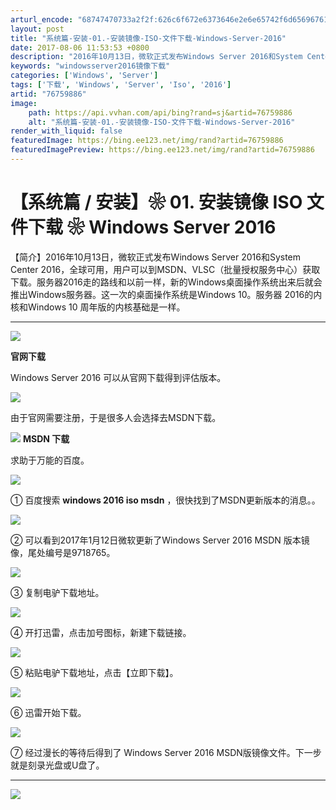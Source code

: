 ```yaml
---
arturl_encode: "68747470733a2f2f:626c6f672e6373646e2e6e65742f6d656967616e6732303132:2f61727469636c652f64657461696c732f3736373539383836"
layout: post
title: "系统篇-安装-01.-安装镜像-ISO-文件下载-Windows-Server-2016"
date: 2017-08-06 11:53:53 +0800
description: "2016年10月13日，微软正式发布Windows Server 2016和System Cente"
keywords: "windowsserver2016镜像下载"
categories: ['Windows', 'Server']
tags: ['下载', 'Windows', 'Server', 'Iso', '2016']
artid: "76759886"
image:
    path: https://api.vvhan.com/api/bing?rand=sj&artid=76759886
    alt: "系统篇-安装-01.-安装镜像-ISO-文件下载-Windows-Server-2016"
render_with_liquid: false
featuredImage: https://bing.ee123.net/img/rand?artid=76759886
featuredImagePreview: https://bing.ee123.net/img/rand?artid=76759886
---
```


# 【系统篇 / 安装】❀ 01. 安装镜像 ISO 文件下载 ❀ Windows Server 2016

【简介】2016年10月13日，微软正式发布Windows Server 2016和System Center 2016，全球可用，用户可以到MSDN、VLSC（批量授权服务中心）获取下载。服务器2016走的路线和以前一样，新的Windows桌面操作系统出来后就会推出Windows服务器。这一次的桌面操作系统是Windows 10。服务器 2016的内核和Windows 10 周年版的内核基础是一样。

---

![](https://i-blog.csdnimg.cn/blog_migrate/46313eb26ea89c3c38c2f98f5f3a15ee.png)

**官网下载**

Windows Server 2016 可以从官网下载得到评估版本。

![](https://i-blog.csdnimg.cn/blog_migrate/d4c61b37820298b0ad47796219b50642.png)

由于官网需要注册，于是很多人会选择去MSDN下载。

![](https://i-blog.csdnimg.cn/blog_migrate/a7c5ca05bf54dfa7a713c8b3e9870a01.png)
**MSDN 下载**

求助于万能的百度。

![](https://i-blog.csdnimg.cn/blog_migrate/059f9e147cd9c16eccdbeb1313417f5c.png)

① 百度搜索
**windows 2016 iso msdn**
，很快找到了MSDN更新版本的消息。。

![](https://i-blog.csdnimg.cn/blog_migrate/aa58451309a0bb9e8ed163ec5a194bf1.png)

② 可以看到2017年1月12日微软更新了Windows Server 2016 MSDN 版本镜像，尾处编号是9718765。

![](https://i-blog.csdnimg.cn/blog_migrate/34be7c9a384f1d4ad0532aa09df2b138.png)

③ 复制电驴下载地址。

![](https://i-blog.csdnimg.cn/blog_migrate/35402fc89fa2dcaa630e1d4a548b356e.png)

④ 开打迅雷，点击加号图标，新建下载链接。

![](https://i-blog.csdnimg.cn/blog_migrate/93f6679233328c9ad3c9c7bc16019d48.png)

⑤ 粘贴电驴下载地址，点击【立即下载】。

![](https://i-blog.csdnimg.cn/blog_migrate/d21230bdd8812975fd5a177cfe70f097.png)

⑥ 迅雷开始下载。

![](https://i-blog.csdnimg.cn/blog_migrate/e2f8dd6b70b1c966515409d293bc1d22.png)

⑦ 经过漫长的等待后得到了 Windows Server 2016 MSDN版镜像文件。下一步就是刻录光盘或U盘了。

---

![](https://i-blog.csdnimg.cn/blog_migrate/57fd36559a2322975c927eb4021dafcf.png)